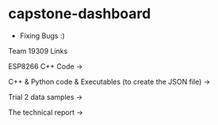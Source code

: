 # capstone-dashboard

- Fixing Bugs :)


Team 19309 Links



ESP8266 C++ Code
 →


C++ & Python code & Executables (to create the JSON file)
 →


Trial 2 data samples
 →


The technical report
 →
